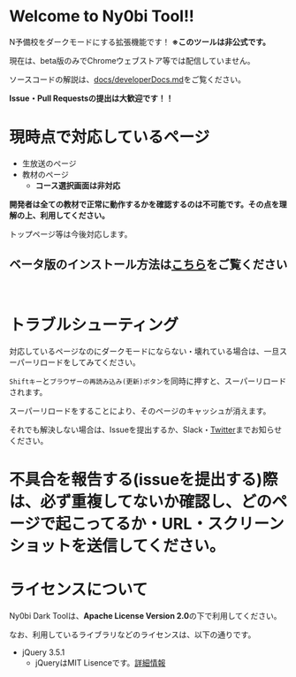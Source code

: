 # Welcome to Ny0bi Tool!!

N予備校をダークモードにする拡張機能です！ **※このツールは非公式です。**

現在は、beta版のみでChromeウェブストア等では配信していません。

ソースコードの解説は、[docs/developerDocs.md](./docs/developerDocs.md)をご覧ください。

**Issue・Pull Requestsの提出は大歓迎です！！**

# 現時点で対応しているページ

- 生放送のぺージ
- 教材のページ
  - **コース選択画面は非対応**

**開発者は全ての教材で正常に動作するかを確認するのは不可能です。その点を理解の上、利用してください。**

トップページ等は今後対応します。

## ベータ版のインストール方法は[こちら](./docs/installationFile.md)をご覧ください
<br>

# トラブルシューティング

対応しているページなのにダークモードにならない・壊れている場合は、一旦スーパーリロードをしてみてください。

`Shiftキー`と`ブラウザーの再読み込み(更新)ボタン`を同時に押すと、スーパーリロードされます。

スーパーリロードをすることにより、そのページのキャッシュが消えます。

それでも解決しない場合は、Issueを提出するか、Slack・[Twitter](https://twitter.com/CoreiNion)までお知らせください。

# 不具合を報告する(issueを提出する)際は、必ず重複してないか確認し、どのページで起こってるか・URL・スクリーンショットを送信してください。

# ライセンスについて
Ny0bi Dark Toolは、**Apache License Version 2.0**の下で利用してください。

なお、利用しているライブラリなどのライセンスは、以下の通りです。

- jQuery 3.5.1
  - jQueryはMIT Lisenceです。[詳細情報](https://jquery.org/license/)
